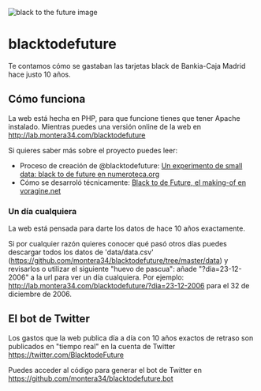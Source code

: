 ![black to the future image](http://lab.montera34.com/blacktodefuture/img/banner-header-black-to-the-future-c.jpg)

# blacktodefuture
Te contamos cómo se gastaban las tarjetas black de  Bankia-Caja Madrid hace justo 10 años.


## Cómo funciona

La web está hecha en PHP, para que funcione tienes que tener Apache instalado. 
Mientras puedes una versión online de la web en http://lab.montera34.com/blacktodefuture

Si quieres saber más sobre el proyecto puedes leer:

+ Proceso de creación de @blacktodefuture: [Un experimento de small data: black to de future en numeroteca.org](http://numeroteca.org/2017/01/22/un-experimento-de-small-data-black-to-de-future/)
+ Cómo se desarroló técnicamente: [Black to de Future, el making-of en voragine.net](https://voragine.net/visualizacion-de-datos/black-to-de-future)


### Un día cualquiera

La web está pensada para darte los datos de hace 10 años exactamente. 

Si por cualquier razón quieres conocer qué pasó otros días puedes descargar todos los datos de 'data/data.csv' (https://github.com/montera34/blacktodefuture/tree/master/data) y revisarlos o utilizar el siguiente "huevo de pascua": añade "?dia=23-12-2006" a la url para ver un día cualquiera. Por ejemplo: http://lab.montera34.com/blacktodefuture/?dia=23-12-2006 para el 32 de diciembre de 2006.

## El bot de Twitter

Los gastos que la web publica día a día con 10 años exactos de retraso son publicados en "tiempo real" en la cuenta de Twitter https://twitter.com/BlacktodeFuture

Puedes acceder al código para generar el bot de Twitter en https://github.com/montera34/blacktodefuture.bot
